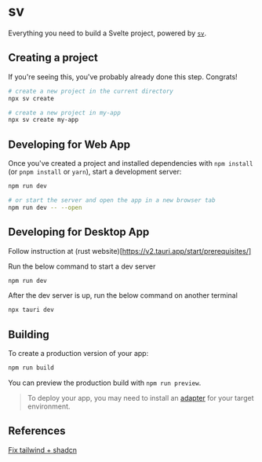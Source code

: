 # sv

Everything you need to build a Svelte project, powered by [`sv`](https://github.com/sveltejs/cli).

## Creating a project

If you're seeing this, you've probably already done this step. Congrats!

```bash
# create a new project in the current directory
npx sv create

# create a new project in my-app
npx sv create my-app
```

## Developing for Web App

Once you've created a project and installed dependencies with `npm install` (or `pnpm install` or `yarn`), start a development server:

```bash
npm run dev

# or start the server and open the app in a new browser tab
npm run dev -- --open
```

## Developing for Desktop App

Follow instruction at (rust website)[https://v2.tauri.app/start/prerequisites/]

Run the below command to start a dev server
```bash
npm run dev
```

After the dev server is up, run the below command on another terminal
```bash
npx tauri dev
```

## Building

To create a production version of your app:

```bash
npm run build
```

You can preview the production build with `npm run preview`.

> To deploy your app, you may need to install an [adapter](https://svelte.dev/docs/kit/adapters) for your target environment.

## References

[Fix tailwind + shadcn](https://stackoverflow.com/questions/77443221/the-border-border-class-does-not-exist-if-border-border-is-a-custom-class)
